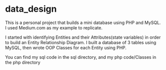 # data_design
This is a personal project that builds a mini database using PHP and MySQL. I used Medium.com as my example to replicate. 

I started with identifying Entities and their Attributes(state variables) in order to build an Entity Relationship Diagram. I built a database of 3 tables using MySQL, then wrote OOP Classes for each Entity using PHP. 

You can find my sql code in the sql directory, and my php code/Classes in the php directory